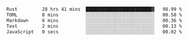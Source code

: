 






<!--START_SECTION:waka-->

```txt
Rust         28 hrs 41 mins  ████████████████████████▓   98.99 %
TOML         8 mins          ░░░░░░░░░░░░░░░░░░░░░░░░░   00.50 %
Markdown     6 mins          ░░░░░░░░░░░░░░░░░░░░░░░░░   00.36 %
Text         2 mins          ░░░░░░░░░░░░░░░░░░░░░░░░░   00.13 %
JavaScript   0 secs          ░░░░░░░░░░░░░░░░░░░░░░░░░   00.02 %
```

<!--END_SECTION:waka-->
